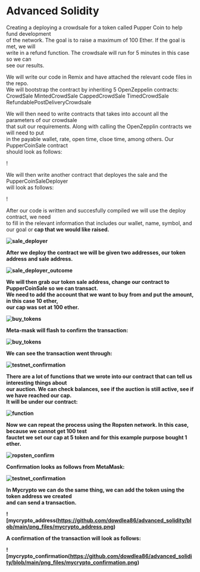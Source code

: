 # Advanced Solidity

Creating a deploying a crowdsale for a token called Pupper Coin to help fund development<br>
of the network.  The goal is to raise a maximum of 100 Ether.  If the goal is met, we will<br>
write in a refund function.  The crowdsale will run for 5 minutes in this case so we can<br>
see our results.<br>

We will write our code in Remix and have attached the relevant code files in the repo.<br>
We will bootstrap the contract by inheriting 5 OpenZeppelin contracts:<br>
CrowdSale
MintedCrowdSale
CappedCrowdSale
TimedCrowdSale
RefundablePostDeliveryCrowdsale

We will then need to write contracts that takes into account all the parameters of our crowdsale<br>
that suit our requirements. Along with calling the OpenZepplin contracts we will need to put<br>
in the payable wallet, rate, open time, clsoe time, among others.  Our PupperCoinSale contract<br>
should look as follows:<br>

!

We will then write another contract that deployes the sale and the PupperCoinSaleDeployer<br>
will look as follows:<br>

!

After our code is written and succesfully compiled we will use the deploy contract, we need<br>
to fill in the relevant information that includes our wallet, name, symbol, and our goal or<b>
cap that we would like raised.<br>

![sale_deployer](https://github.com/dowdlea86/advanced_solidity/blob/main/png_files/sale_deployer.png)

After we deploy the contract we will be given two addresses, our token address and sale address.<br>

![sale_deployer_outcome](https://github.com/dowdlea86/advanced_solidity/blob/main/png_files/sale_deployer_outcome.png)

We will then grab our token sale address, change our contract to PupperCoinSale so we can transact.<br>
We need to add the account that we want to buy from and put the amount, in this case 10 ether,<br>
our cap was set at 100 ether.<br>

![buy_tokens](https://github.com/dowdlea86/advanced_solidity/blob/main/png_files/buy_tokens.png)

Meta-mask will flash to confirm the transaction:<br> 

![buy_tokens](https://github.com/dowdlea86/advanced_solidity/blob/main/png_files/testnet_confirm.png)

We can see the transaction went through:<br>

![testnet_confirmation](https://github.com/dowdlea86/advanced_solidity/blob/main/png_files/testnet_confirmation.png)

There are a lot of functions that we wrote into our contract that can tell us interesting things about<br>
our auction.  We can check balances, see if the auction is still active, see if we have reached our cap.<br>
It will be under our contract:

![function](https://github.com/dowdlea86/advanced_solidity/blob/main/png_files/function.png)

Now we can repeat the process using the Ropsten network.  In this case, because we cannot get 100 test<br> 
fauctet we set our cap at 5 token and for this example purpose bought 1 ether.<br>

![ropsten_confirm](https://github.com/dowdlea86/advanced_solidity/blob/main/png_files/ropsten_confirm.png)

Confirmation looks as follows from MetaMask:

![testnet_confirmation](https://github.com/dowdlea86/advanced_solidity/blob/main/png_files/testnet_confirmation.png)

In Mycrypto we can do the same thing, we can add the token using the token address we created<br>
and can send a transaction.<br>

![mycrypto_address(https://github.com/dowdlea86/advanced_solidity/blob/main/png_files/mycrypto_address.png)

A confirmation of the transaction will look as follows:

![mycrypto_confirmation(https://github.com/dowdlea86/advanced_solidity/blob/main/png_files/mycrypto_confirmation.png)
